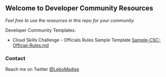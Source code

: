 ## Welcome to Developer Community Resources

_Feel free to use the resources in this repo for your community._

Developer Community Templates:

- Cloud Skills Challenge - Officials Rules Sample Template [Sample-CSC-Official-Rules.md](CloudSkillsChallenge/Sample-CSC-Official-Rules.md)

### Contact
Reach me on Twitter [@LeboMadise](https://twitter.com/LeboMadise)
